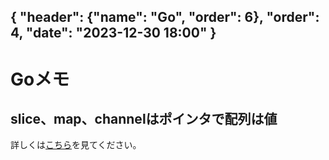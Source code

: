 { "header": {"name": "Go", "order": 6},  "order": 4, "date": "2023-12-30 18:00" }
---
# Goメモ

## slice、map、channelはポインタで配列は値

詳しくは[こちら](https://go.dev/doc/faq#references)を見てください。